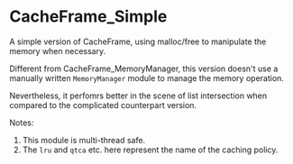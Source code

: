CacheFrame_Simple
=================

A simple version of CacheFrame, using malloc/free to manipulate the memory when necessary.

Different from CacheFrame_MemoryManager, this version doesn't use a manually
written `MemoryManager` module to manage the memory operation. 

Nevertheless, it perfomrs better in the scene of list intersection when
compared to the complicated counterpart version.

Notes:

1) This module is multi-thread safe.
2) The `lru` and `qtca` etc. here represent the name of the caching policy.

